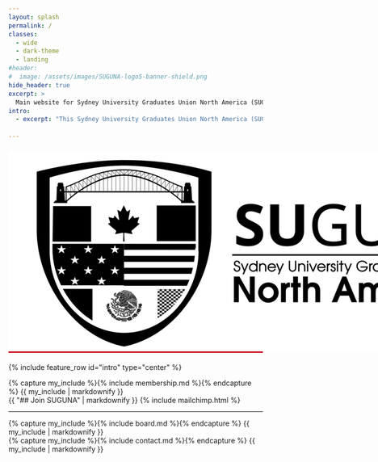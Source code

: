 ```yaml
---
layout: splash
permalink: /
classes: 
  - wide
  - dark-theme
  - landing
#header:
#  image: /assets/images/SUGUNA-logo5-banner-shield.png
hide_header: true
excerpt: >
  Main website for Sydney University Graduates Union North America (SUGUNA).
intro: 
  - excerpt: "This Sydney University Graduates Union North America (SUGUNA) is a 501(c)7 not-for-profit organisation that promotes the interests of the University of Sydney and its engagement with alumni in North America (United States, Canada and Mexico)."

---
```


<!-- Logo and Banner -->
<div style="align:center; text-align: center; margin: 20px 0; background-color: #ce1126ff;">
<img src="/assets/images/SUGUNA-logo5-banner-shield.png" alt="SUGUNA Logo" style="max-width: 1200px;">
</div>

{% include feature_row id="intro" type="center" %} 

<div class="two-column-layout">
  <div class="column">
   {% capture my_include %}{% include membership.md %}{% endcapture %}
   {{ my_include | markdownify }}
    </div>
  <div class="column">
    {{ "## Join SUGUNA" | markdownify }}
    {% include mailchimp.html %}
  </div>
</div>

---
<!-- About section -->

<div class="two-column-layout">
  <div class="column">
   {% capture my_include %}{% include board.md %}{% endcapture %}
   {{ my_include | markdownify }}
    </div>
  <div class="column">
   {% capture my_include %}{% include contact.md %}{% endcapture %}
   {{ my_include | markdownify }}
  </div>
</div>
